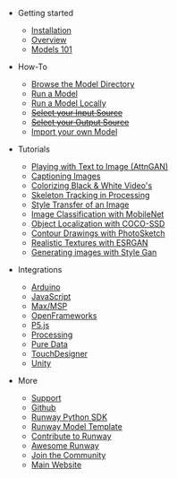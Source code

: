 * Getting started
    * [Installation](getting-started/installation.md)
    * [Overview](getting-started/overview.md)
    * [Models 101](getting-started/model-101.md)

* How-To
    * [Browse the Model Directory](how-to/browse-model-directory.md)
    * [Run a Model](how-to/run-a-model.md)
    * [Run a Model Locally](how-to/run-a-model-locally.md)
    * [~~Select your Input Source~~](how-to/input-source.md)
    * [~~Select your Output Source~~](how-to/output-source.md)
    * [Import your own Model](how-to/importing.md)


* Tutorials
    * [Playing with Text to Image (AttnGAN)](tutorials/tutorial_t2i.md)
    * [Captioning Images](tutorials/tutorial_im2txt.md)
    * [Colorizing Black & White Video's](tutorials/tutorial_colorizing_video.md)
    * [Skeleton Tracking in Processing](tutorials/tutorial_posenet.md)
    * [Style Transfer of an Image](tutorials/tutorial_style_transfer.md)
    * [Image Classification with MobileNet](tutorials/tutorial_mobilenet.md)
    * [Object Localization with COCO-SSD](tutorials/tutorial_cocossd.md)
    * [Contour Drawings with PhotoSketch](tutorials/tutorial_photosketch.md)
    * [Realistic Textures with ESRGAN](tutorials/tutorial_esrgan.md)    
    * [Generating images with Style Gan](tutorials/tutorial_stylegan.md)

* Integrations
    * [Arduino](https://github.com/runwayml/arduino)
    * [JavaScript](https://github.com/runwayml/javascript)
    * [Max/MSP](https://github.com/runwayml/maxmsp)
    * [OpenFrameworks](https://github.com/runwayml/openFrameworks)
    * [P5.js](https://github.com/runwayml/p5js)
    * [Processing](https://github.com/runwayml/processing)
    * [Pure Data](https://github.com/runwayml/puredata)
    * [TouchDesigner](https://github.com/runwayml/touchDesigner)
    * [Unity](https://github.com/runwayml/unity)

* More
    * [Support](https://support.runwayml.com/)
    * [Github](https://github.com/runwayml)
    * [Runway Python SDK](https://sdk.runwayml.com/)
    * [Runway Model Template](https://github.com/runwayml/model-template)
    * [Contribute to Runway](more/contribute.md)
    * [Awesome Runway](more/awesome-runway.md)
    * [Join the Community](/?id=join-our-community)
    * [Main Website](https://runwayml.com/)
